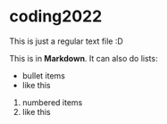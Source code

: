 # coding2022
This is just a regular text file :D

This is in **Markdown**. It can also do lists:
- bullet items
- like this

1. numbered items
2. like this
